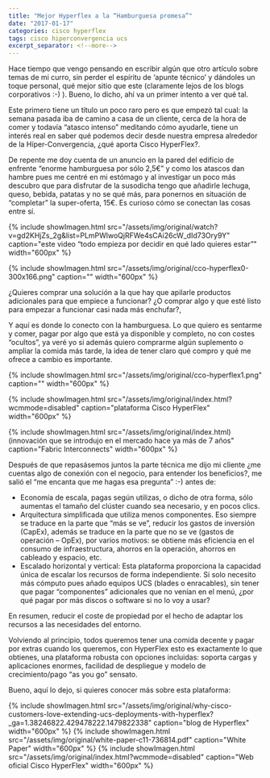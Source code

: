 ```yaml
---
title: "Mejor Hyperflex a la “Hamburguesa promesa”"
date: "2017-01-17"
categories: cisco hyperflex
tags: cisco hiperconvergencia ucs
excerpt_separator: <!--more-->
---
```


Hace tiempo que vengo pensando en escribir algún que otro artículo sobre temas de mi curro, sin perder el espíritu de ‘apunte técnico’ y dándoles un toque personal, qué mejor sitio que este (claramente lejos de los blogs corporativos :-) ). Bueno, lo dicho, ahí va un primer intento a ver qué tal.

Este primero tiene un título un poco raro pero es que empezó tal cual: la semana pasada iba de camino a casa de un cliente, cerca de la hora de comer y todavía “atasco intenso” meditando cómo ayudarle, tiene un interés real en saber qué podemos decir desde nuestra empresa alrededor de la Híper-Convergencia, ¿qué aporta Cisco HyperFlex?.

De repente me doy cuenta de un anuncio en la pared del edificio de enfrente “enorme hamburguesa por sólo 2,5€” y como los atascos dan hambre pues me centré en mi estómago y al investigar un poco más descubro que para disfrutar de la susodicha tengo que añadirle lechuga, queso, bebida, patatas y no se qué más, para ponernos en situación de “completar” la super-oferta, 15€. Es curioso cómo se conectan las cosas entre sí.

{% include showImagen.html
    src="/assets/img/original/watch?v=gd2KHjZs_2g&list=PLmPWlwoQjRFWe4sCAi26cW_dId73Ory9Y"
    caption="este video “todo empieza por decidir en qué lado quieres estar”"
    width="600px"
    %}

{% include showImagen.html
    src="/assets/img/original/cco-hyperflex0-300x166.png"
    caption=""
    width="600px"
    %}

¿Quieres comprar una solución a la que hay que apilarle productos adicionales para que empiece a funcionar? ¿O comprar algo y que esté listo para empezar a funcionar casi nada más enchufar?,

Y aquí es donde lo conecto con la hamburguesa. Lo que quiero es sentarme y comer, pagar por algo que está ya disponible y completo, no con costes “ocultos”, ya veré yo si además quiero comprarme algún suplemento o ampliar la comida más tarde, la idea de tener claro qué compro y qué me ofrece a cambio es importante.

{% include showImagen.html
    src="/assets/img/original/cco-hyperflex1.png"
    caption=""
    width="600px"
    %}

{% include showImagen.html
    src="/assets/img/original/index.html?wcmmode=disabled"
    caption="plataforma Cisco HyperFlex"
    width="600px"
    %}

{% include showImagen.html
    src="/assets/img/original/index.html) (innovación que se introdujo en el mercado hace ya más de 7 años"
    caption="Fabric Interconnects"
    width="600px"
    %}

Después de que repasásemos juntos la parte técnica me dijo mi cliente ¿me cuentas algo de conexión con el negocio, para entender los beneficios?, me salió el “me encanta que me hagas esa pregunta” :-) antes de:

- Economía de escala, pagas según utilizas, o dicho de otra forma, sólo aumentas el tamaño del clúster cuando sea necesario, y en pocos clics.
- Arquitectura simplificada que utiliza menos componentes. Eso siempre se traduce en la parte que “más se ve”, reducir los gastos de inversión (CapEx), además se traduce en la parte que no se ve (gastos de operación – OpEx), por varios motivos: se obtiene más eficiencia en el consumo de infraestructura, ahorros en la operación, ahorros en cableado y espacio, etc.
- Escalado horizontal y vertical: Esta plataforma proporciona la capacidad única de escalar los recursos de forma independiente. Si solo necesito más cómputo pues añado equipos UCS (blades o enracables), sin tener que pagar “componentes” adicionales que no venían en el menú, ¿por qué pagar por más discos o software si no lo voy a usar?

En resumen, reducir el coste de propiedad por el hecho de adaptar los recursos a las necesidades del entorno.

Volviendo al principio, todos queremos tener una comida decente y pagar por extras cuando los queremos, con HyperFlex esto es exactamente lo que obtienes, una plataforma robusta con opciones incluidas: soporta cargas y aplicaciones enormes, facilidad de despliegue y modelo de crecimiento/pago “as you go” sensato.

Bueno, aquí lo dejo, si quieres conocer más sobre esta plataforma:

{% include showImagen.html
    src="/assets/img/original/why-cisco-customers-love-extending-ucs-deployments-with-hyperflex?_ga=1.38246822.429478222.1479822338"
    caption="blog de Hyperflex"
    width="600px"
    %}
{% include showImagen.html
    src="/assets/img/original/white-paper-c11-736814.pdf"
    caption="White Paper"
    width="600px"
    %}
{% include showImagen.html
    src="/assets/img/original/index.html?wcmmode=disabled"
    caption="Web oficial Cisco HyperFlex"
    width="600px"
    %}
